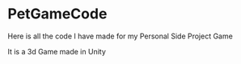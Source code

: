 # PetGameCode
Here is all the code I have made for my Personal Side Project Game

It is a 3d Game made in Unity
